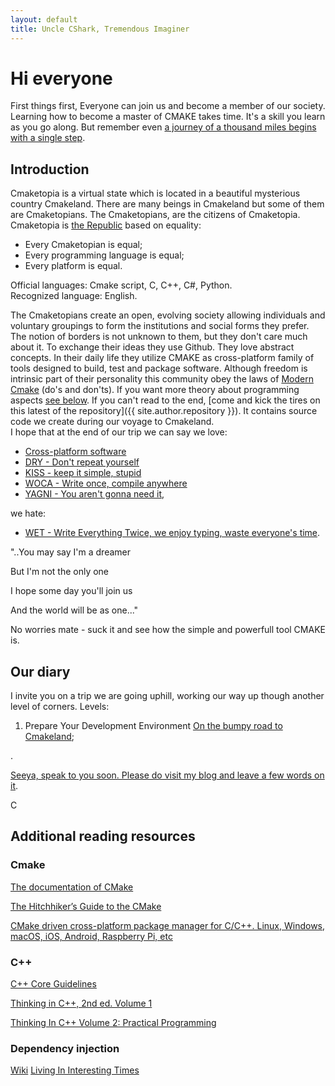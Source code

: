 ```yaml
---
layout: default
title: Uncle CShark, Tremendous Imaginer
---
```


# Hi everyone

First things first,
Everyone can join us and become a member of our society. Learning how to become a master of CMAKE takes time. It's a skill you learn as you go along. But remember even [a journey of a thousand miles begins with a single step](https://en.wiktionary.org/wiki/a_journey_of_a_thousand_miles_begins_with_a_single_step).

## Introduction

Cmaketopia is a virtual state which is located in a beautiful mysterious country Cmakeland. There are many beings in Cmakeland but some of them are Cmaketopians. The Cmaketopians, are the citizens of Cmaketopia. Cmaketopia is [the Republic](https://en.wikipedia.org/wiki/Republic) based on equality:  

- Every Cmaketopian is equal;
- Every programming language is equal;
- Every platform is equal.  

Official languages: Cmake script, C, C++, C#, Python.  
Recognized language: English.  

The Cmaketopians create an open, evolving society allowing individuals and voluntary groupings to form the institutions and social forms they prefer. The notion of borders is not unknown to them, but they don't care much about it. To exchange their ideas they use Github. They love abstract concepts. In their daily life they utilize CMAKE as cross-platform family of tools designed to build, test and package software.
Although freedom is intrinsic part of their personality this community obey the laws of [Modern Cmake](https://gist.github.com/mbinna/c61dbb39bca0e4fb7d1f73b0d66a4fd1) (do's and don'ts). If you want more theory about programming aspects [see below](#additional-reading-resources). If you can't read to the end, [come and kick the tires on this latest of the repository]({{ site.author.repository }}). It contains source code we create during our voyage to Cmakeland.  
I hope that at the end of our trip we can say we love:  

- [Cross-platform software](https://en.wikipedia.org/wiki/Cross-platform_software)
- [DRY - Don't repeat yourself](https://en.wikipedia.org/wiki/Don%27t_repeat_yourself)
- [KISS - keep it simple, stupid](https://en.wikipedia.org/wiki/KISS_principle)
- [WOCA - Write once, compile anywhere](https://en.wikipedia.org/wiki/Write_once,_compile_anywhere)
- [YAGNI - You aren't gonna need it](https://en.wikipedia.org/wiki/You_aren%27t_gonna_need_it),  

we hate:  

- [WET - Write Everything Twice, we enjoy typing, waste everyone's time](https://en.wikipedia.org/wiki/Don%27t_repeat_yourself).  

"..You may say I'm a dreamer  

But I'm not the only one  

I hope some day you'll join us  

And the world will be as one..."  

No worries mate - suck it and see how the simple and powerfull tool CMAKE is.  

## Our diary

I invite you on a trip we are going uphill, working our way up though another level of corners.
Levels:

1. Prepare Your Development Environment [On the bumpy road to Cmakeland](Docs/DevelopmentEnvironment.md);

.

[Seeya, speak to you soon. Please do visit my blog and leave a few words on it](https://unclecshark.github.io/).  

C

## Additional reading resources

### Cmake

[The documentation of CMake](https://cmake.org/cmake/help/latest/)  

[The Hitchhiker’s Guide to the CMake](https://cgold.readthedocs.io/en/latest/)  

[CMake driven cross-platform package manager for C/C++. Linux, Windows, macOS, iOS, Android, Raspberry Pi, etc](https://docs.hunter.sh/en/latest/)  

### C++

[C++ Core Guidelines](https://github.com/isocpp/CppCoreGuidelines)  

[Thinking in C++, 2nd ed. Volume 1](http://web.mit.edu/merolish/ticpp/Frames.html)  

[Thinking In C++ Volume 2: Practical Programming](http://web.mit.edu/merolish/ticpp/TicV2.html)

### Dependency injection

[Wiki](https://en.wikipedia.org/wiki/Dependency_injection)
[Living In Interesting Times](http://blog.ploeh.dk/2009/01/28/LivingInInterestingTimes/)
